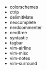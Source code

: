 - colorschemes
- ctrlp
- delimitMate
- neocomplete
- nerdcommenter
- nerdtree
- syntastic
- tagbar
- vim-airline
- vim-misc
- vim-notes
- vim-surround
